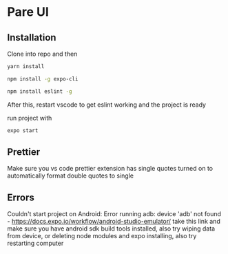 # Pare UI

## Installation

Clone into repo and then

```bash
yarn install
```

```bash
npm install -g expo-cli
```

```bash
npm install eslint -g
```

After this, restart vscode to get eslint working and the project is ready

run project with

```bash
expo start
```

## Prettier

Make sure you vs code prettier extension has single quotes turned on to automatically format double quotes to single

## Errors

Couldn't start project on Android: Error running adb: device 'adb' not found - https://docs.expo.io/workflow/android-studio-emulator/ take this link and make sure you have android sdk build tools installed, also try wiping data from device, or deleting node modules and expo installing, also try restarting computer
